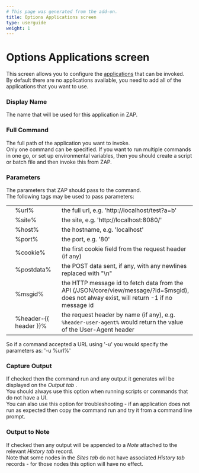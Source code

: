 ```yaml
---
# This page was generated from the add-on.
title: Options Applications screen
type: userguide
weight: 1
---
```


# Options Applications screen


This screen allows you to configure the [applications](/docs/desktop/addons/invoke-applications/) that
can be invoked.  
By default there are no applications available, you need to add
all of the applications that you want to use.

### Display Name

The name that will be used for this application in ZAP.   

### Full Command

The full path of the application you want to invoke.   
Only one command can be specified. If you want to run multiple commands in one go, or set up environmental variables, then you should create a script or batch file and then invoke this from ZAP.

### Parameters

The parameters that ZAP should pass to the command.   
The following tags may be used to pass parameters:

|   |                       |                                                                                                                                            |
|---|-----------------------|--------------------------------------------------------------------------------------------------------------------------------------------|
|   | %url%                 | the full url, e.g. 'http://localhost/test?a=b'                                                                                             |
|   | %site%                | the site, e.g. 'http://localhost:8080/'                                                                                                    |
|   | %host%                | the hostname, e.g. 'localhost'                                                                                                             |
|   | %port%                | the port, e.g. '80'                                                                                                                        |
|   | %cookie%              | the first cookie field from the request header (if any)                                                                                    |
|   | %postdata%            | the POST data sent, if any, with any newlines replaced with "\\n"                                                                          |
|   | %msgid%               | the HTTP message id to fetch data from the API (/JSON/core/view/message/?id=$msgid), does not alway exist, will return -1 if no message id |
|   | %header-{{ header }}% | the request header by name (if any), e.g. `%header-user-agent%` would return the value of the User-Agent header                            |

So if a command accepted a URL using '-u' you would specify the parameters as: '-u %url%'

### Capture Output

If checked then the command run and any output it generates will be displayed on the *Output tab* .   
You should always use this option when running scripts or commands that do not have a UI.   
You can also use this option for troubleshooting - if an application does not run as expected then copy the command run and try it from a command line prompt.

### Output to Note

If checked then any output will be appended to a *Note* attached to the relevant *History tab* record.   
Note that some nodes in the *Sites tab* do not have associated *History tab* records - for those nodes this option will have no effect.

